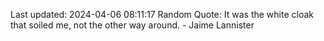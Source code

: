 Last updated: 2024-04-06 08:11:17
Random Quote: It was the white cloak that soiled me, not the other way around.  -  Jaime Lannister
